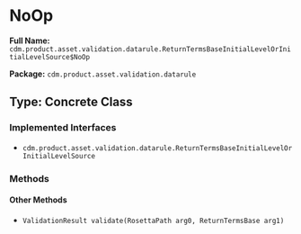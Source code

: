 # NoOp

**Full Name:** `cdm.product.asset.validation.datarule.ReturnTermsBaseInitialLevelOrInitialLevelSource$NoOp`

**Package:** `cdm.product.asset.validation.datarule`

## Type: Concrete Class

### Implemented Interfaces

- `cdm.product.asset.validation.datarule.ReturnTermsBaseInitialLevelOrInitialLevelSource`

### Methods

#### Other Methods

- `ValidationResult validate(RosettaPath arg0, ReturnTermsBase arg1)`

